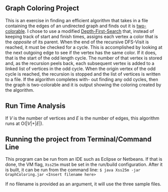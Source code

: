 ## Graph Coloring Project

This is an exercise in finding an efficient algorithm that takes in a file containing the edges of an undirected graph and finds out it is [two-colorable](https://en.wikipedia.org/wiki/Bipartite_graph).
I chose to use a modified [Depth-First-Search](https://en.wikipedia.org/wiki/Depth-first_search) that, instead of keeping track of start and finish times, assigns each vertex a color that is the *opposite* of its parent.
When the end of the recursive DFS-Visit is reached, it must be checked for a cycle. This is accomplished by looking at the next outgoing edge to see if the vertex has the same color. If it does, that is the start of the odd length cycle. The number of that vertex is stored and, as the recursion peels back, each subsequent vertex is added to a linked list of vertices in the odd cycle. When the origin vertex of the odd cycle is reached, the recursion is stopped and the list of vertices is written to a file. If the algorithm completes with- out finding any odd cycles, then the graph is two-colorable and it is output showing the coloring created by the algorithm.

## Run Time Analysis
If *V* is the number of vertices and *E* is the number of edges, this algorithm runs at O(|*V*|+|*E*|).

## Running the project from Terminal/Command Line

This program can be run from an IDE such as Eclipse or Netbeans. If that is done, the VM flag, `Xss25m` must be set in the run/build configuration.
After it is built, it can be run from the command line:
`$ java Xss25m -jar GraphColoring.jar <Insert filename here>`

If no filename is provided as an argument, it will use the three sample files.

